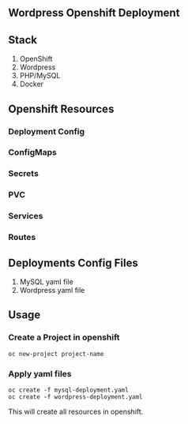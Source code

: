 ## Wordpress Openshift Deployment
## Stack
1. OpenShift
2. Wordpress
2. PHP/MySQL
3. Docker

## Openshift Resources
### Deployment Config
### ConfigMaps
### Secrets
### PVC
### Services
### Routes

## Deployments Config Files
1. MySQL yaml file
2. Wordpress yaml file

## Usage
### Create a Project in openshift
```
oc new-project project-name

```
### Apply yaml files
```
oc create -f mysql-deployment.yaml
oc create -f wordpress-deployment.yaml

```
This will create all resources in openshift.

##
